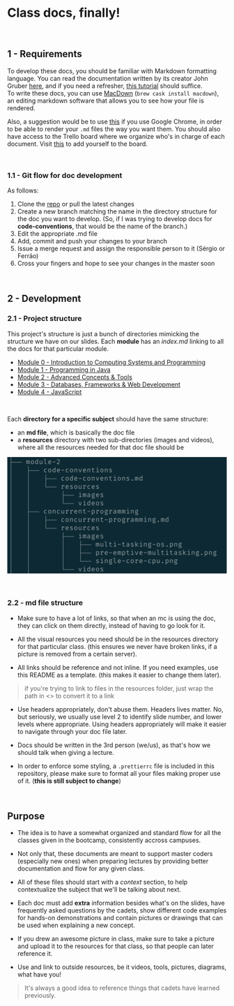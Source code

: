# Class docs, finally!

&nbsp;

## 1 - Requirements

To develop these docs, you should be familiar with Markdown formatting language. You can read the
documentation written by its creator John Gruber [here][markdown-documentation], and if you need a
refresher, [this tutorial][markdown-tutorial] should suffice.  
To write these docs, you can use [MacDown][macdown-website] (`brew cask install macdown`), an
editing markdown software that allows you to see how your file is rendered.

Also, a suggestion would be to use [this][markdown-extension-link] if you use Google Chrome, in
order to be able to render your `.md` files the way you want them. You should also have access to
the Trello board where we organize who's in charge of each document. Visit [this][trello-invite] to
add yourself to the board.

&nbsp;

### 1.1 - Git flow for doc development

As follows:

1. Clone the [repo][docs-repo] or pull the latest changes
2. Create a new branch matching the name in the directory structure for the doc you want to develop. (So, if I was trying to develop docs for **code-conventions**, that would be the name of the branch.)
3. Edit the appropriate .md file
4. Add, commit and push your changes to your branch
5. Issue a merge request and assign the responsible person to it (Sérgio or Ferrão)
6. Cross your fingers and hope to see your changes in the master soon

&nbsp;

## 2 - Development

### 2.1 - Project structure

This project's structure is just a bunch of directories mimicking the structure we have on our
slides. Each **module** has an _index.md_ linking to all the docs for that particular module.

* [Module 0 - Introduction to Computing Systems and Programming][module-0]
* [Module 1 - Programming in Java][module-1]
* [Module 2 - Advanced Concepts & Tools][module-2]
* [Module 3 - Databases, Frameworks & Web Development][module-3]
* [Module 4 - JavaScript][module-4]

&nbsp;

Each **directory for a specific subject** should have the same structure: 

* an **md file**, which is basically the doc file
* a **resources** directory with two sub-directories (images and videos), where all the resources needed for that doc file should be

![Directory structure][directory-structure]

&nbsp;

### 2.2 - md file structure 

* Make sure to have a lot of links, so that when an mc is using the doc, they can click on them directly, instead of having to go look for it.

* All the visual resources you need should be in the resources directory for that particular class. (this ensures we never have broken links, if a picture is removed from a certain server).

* All links should be reference and not inline. If you need examples, use this README as a template. (this makes it easier to change them later).

> if you're trying to link to files in the resources folder, just wrap the path in <> to convert it to a link

* Use headers appropriately, don't abuse them. Headers lives matter. No, but seriously, we usually use level 2 to identify slide number, and lower levels where appropriate. Using headers appropriately will make it easier to navigate through your doc file later.

* Docs should be written in the 3rd person (we/us), as that's how we should talk when giving a lecture.

* In order to enforce some styling, a `.prettierrc` file is included in this repository, please make sure to format all your files making proper use of it. (**this is still subject to change**)

&nbsp;

## Purpose

* The idea is to have a somewhat organized and standard flow for all the classes given in the bootcamp, consistently accross campuses.

* Not only that, these documents are meant to support master coders (especially new ones) when preparing lectures by providing better documentation and flow for any given class.

* All of these files should start with a *context* section, to help contextualize the subject that we'll be talking about next. 

* Each doc must add **extra** information besides what's on the slides, have frequently asked questions by the cadets, show different code examples for hands-on demonstrations and contain pictures or drawings that can be used when explaining a new concept.

* If you drew an awesome picture in class, make sure to take a picture and upload it to the resources for that class, so that people can later reference it.

* Use and link to outside resources, be it videos, tools, pictures, diagrams, what have you!

> It's always a good idea to reference things that cadets have learned previously.


&nbsp;

[markdown-documentation]: <https://daringfireball.net/projects/markdown>
[markdown-tutorial]: <https://www.markdowntutorial.com>
[trello-invite]: <https://trello.com/invite/b/jbOEmzmj/32bcd7201390cf16aa72385685365f70/docs-development>
[trello-board]: <https://trello.com/b/jbOEmzmj>
[macdown-website]: <https://macdown.uranusjr.com>
[markdown-extension-link]: <https://chrome.google.com/webstore/detail/markdown-viewer/ckkdlimhmcjmikdlpkmbgfkaikojcbjk?hl=en>
[directory-structure]: <resources/images/directory-structure.png>
[docs-repo]: <https://github.com/talefe/notes>
[module-0]: <module-0/index.md>
[module-1]: <module-1/index.md>
[module-2]: <module-2/index.md>
[module-3]: <module-3/index.md>
[module-4]: <module-4/index.md>
